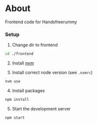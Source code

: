 # About

Frontend code for Handsfreerummy

### Setup

1. Change dir to frontend

```sh
cd ./frontend
```

2. Install [nvm](https://github.com/nvm-sh/nvm?tab=readme-ov-file#installing-and-updating)

3. Install correct node version (see `.nvmrc`)

```sh
nvm use
```

4. Install packages

```sh
npm install
```

5. Start the development server

```sh
npm start
```
